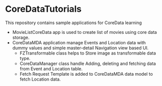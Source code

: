# CoreDataTutorials
This repository  contains sample applications for CoreData learning
- MovieListCoreData app is used to create list of movies using core data storage.
- CoreDataMDA application manage Events and Location data with dummy values and simple master-detail Navigation view based UI.
  *	FZTransformable class helps to Store image as transformable data type.
  *	CoreDataManager class handle Adding, deleting and fetching data from Event and Location table.
  *	Fetch Request Template is added to CoreDataMDA data model to fetch Location data.



